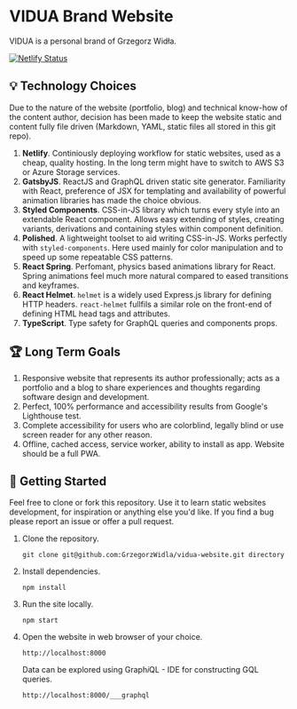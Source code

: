 # VIDUA Brand Website

VIDUA is a personal brand of Grzegorz Widła.

[![Netlify Status](https://api.netlify.com/api/v1/badges/426b9ed8-2c21-4209-8f87-15f72e50ecb6/deploy-status)](https://app.netlify.com/sites/vidua/deploys)

## 💡 Technology Choices

Due to the nature of the website (portfolio, blog) and technical know-how of the content author, decision has been made to keep the website static and content fully file driven (Markdown, YAML, static files all stored in this git repo).

1. **Netlify**. Continiously deploying workflow for static websites, used as a cheap, quality hosting. In the long term might have to switch to AWS S3 or Azure Storage services.
2. **GatsbyJS**. ReactJS and GraphQL driven static site generator. Familiarity with React, preference of JSX for templating and availability of powerful animation libraries has made the choice obvious.
3. **Styled Components**. CSS-in-JS library which turns every style into an extendable React component. Allows easy extending of styles, creating variants, derivations and containing styles within component definition.
4. **Polished**. A lightweight toolset to aid writing CSS-in-JS. Works perfectly with `styled-components`. Here used mainly for color manipulation and to speed up some repeatable CSS patterns.
5. **React Spring**. Perfomant, physics based animations library for React. Spring animations feel much more natural compared to eased transitions and keyframes.
6. **React Helmet**. `helmet` is a widely used Express.js library for defining HTTP headers. `react-helmet` fullfils a similar role on the front-end of defining HTML head tags and attributes.
7. **TypeScript**. Type safety for GraphQL queries and components props.

## 🏆 Long Term Goals

1. Responsive website that represents its author professionally; acts as a portfolio and a blog to share experiences and thoughts regarding software design and development.
2. Perfect, 100% performance and accessibility results from Google's Lighthouse test.
3. Complete accessibility for users who are colorblind, legally blind or use screen reader for any other reason.
4. Offline, cached access, service worker, ability to install as app. Website should be a full PWA.

## 🚀 Getting Started

Feel free to clone or fork this repository. Use it to learn static websites development, for inspiration or anything else you'd like. If you find a bug please report an issue or offer a pull request.

1.  Clone the repository.

    `git clone git@github.com:GrzegorzWidla/vidua-website.git directory`

2.  Install dependencies.

    `npm install`
    
3.  Run the site locally.

    `npm start`

4.  Open the website in web browser of your choice.

    `http://localhost:8000`
    
    Data can be explored using Graph*i*QL - IDE for constructing GQL queries.
    
    `http://localhost:8000/___graphql`
